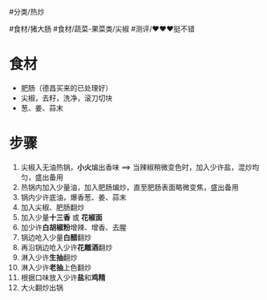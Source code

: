 #分类/热炒 
 
#食材/猪大肠 #食材/蔬菜-果菜类/尖椒 
#测评/❤️❤️❤️挺不错

# 食材
- 肥肠（德昌买来的已处理好）
- 尖椒，去籽，洗净，滚刀切块
- 葱、姜、蒜末


# 步骤
1. 尖椒入无油热锅，**小火**煸出香味 ==> 当辣椒稍微变色时，加入少许盐，混炒均匀，盛出备用
2. 热锅内加入少量油，加入肥肠煸炒，直至肥肠表面略微变焦，盛出备用
3. 锅内少许底油，爆香葱、姜、蒜末
4. 加入尖椒、肥肠翻炒
5. 加入少量**十三香** 或 **花椒面**
6. 加少许**白胡椒粉**增辣、增香、去腥
7. 锅边呛入少量**白醋**翻炒
8. 再沿锅边呛入少许**花雕酒**翻炒
9. 淋入少许**生抽**翻炒
10. 淋入少许**老抽**上色翻炒
11. 根据口味放入少许**盐**和**鸡精**
12. 大火翻炒出锅
